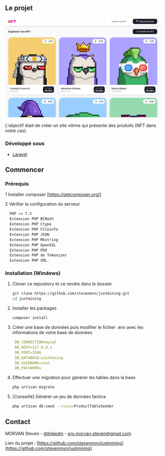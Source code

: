 <!-- ABOUT THE PROJECT -->
## Le projet

![Screenshot](https://github.com/stevenmvn/justmining/blob/main/screenshot.PNG)

L'objectif était de créer un site vitrine qui présente des produits (NFT dans notre cas).

<p align="right">



### Développé sous

* [Laravel](https://laravel.com)

<p align="right">



<!-- GETTING STARTED -->
## Commencer

### Prérequis

1 Installer composer [https://getcomposer.org/]

2 Vérifier la configuration du serveur
  ```sh
    PHP >= 7.3 
    Extension PHP BCMath 
    Extension PHP Ctype 
    Extension PHP Fileinfo 
    Extension PHP JSON 
    Extension PHP Mbstring 
    Extension PHP OpenSSL 
    Extension PHP PDO 
    Extension PHP de Tokenizer 
    Extension PHP XML. 
  ```

### Installation (Windows)

1. Cloner ce repository et ce rendre dans le dossier
   ```sh
   git clone https://github.com/stevenmvn/justmining.git
   cd justmining
   ```
2. Installer les packages
   ```sh
   composer install
   ```
3. Créer une base de données puis modifier le fichier .env avec les informations de votre base de données
   ```yaml
    DB_CONNECTION=mysql
    DB_HOST=127.0.0.1
    DB_PORT=3306
    DB_DATABASE=justmining
    DB_USERNAME=root
    DB_PASSWORD=
   ```
4. Effectuer une migration pour générer les tables dans la base 
   ```sh
   php artisan migrate
   ```

5. [Conseillé] Générer un jeu de données factice
   ```sh
   php artisan db:seed --class=ProductTableSeeder
   ```

<!-- CONTACT -->
## Contact

MORVAN Steven - [@linkedin](https://www.linkedin.com/in/morvansteven/) - pro.morvan.steven@gmail.com

Lien du projet : [https://github.com/stevenmvn/justmining](https://github.com/stevenmvn/justmining)



